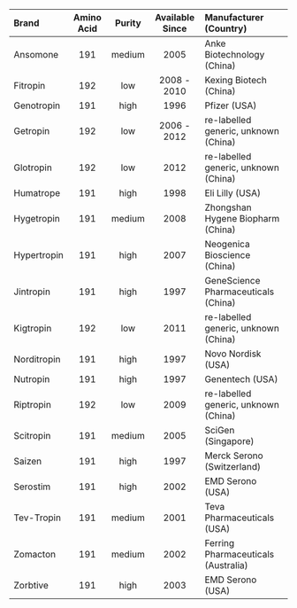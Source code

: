 Brand | Amino Acid | Purity | Available Since |  Manufacturer (Country)
:--------------|:--------------:|:-------------:|:--------------:|:-------------
Ansomone | 191 | medium| 2005 | Anke Biotechnology (China)
Fitropin | 192 | low | 2008 - 2010 | Kexing Biotech (China)
Genotropin | 191 | high | 1996 |  Pfizer (USA)
Getropin | 192 | low | 2006 - 2012 | re-labelled generic, unknown (China)
Glotropin | 192 | low | 2012 | re-labelled generic, unknown (China)
Humatrope | 191 | high | 1998 | Eli Lilly (USA)
Hygetropin | 191  | medium | 2008 | Zhongshan Hygene Biopharm (China)
Hypertropin | 191 | high | 2007 | Neogenica Bioscience (China)
Jintropin | 191 | high | 1997 | GeneScience Pharmaceuticals (China)
Kigtropin | 192 | low | 2011 | re-labelled generic, unknown (China)
Norditropin | 191 | high | 1997 | Novo Nordisk (USA)
Nutropin | 191 | high | 1997 | Genentech (USA)
Riptropin | 192 | low | 2009 | re-labelled generic, unknown (China)
Scitropin | 191  | medium | 2005 | SciGen (Singapore)
Saizen | 191 | high | 1997 | Merck Serono (Switzerland)
Serostim | 191 | high | 2002 | EMD Serono (USA)
Tev-Tropin | 191 | medium | 2001 | Teva Pharmaceuticals (USA)
Zomacton | 191  | medium | 2002 | Ferring Pharmaceuticals (Australia)
Zorbtive | 191 | high | 2003 | EMD Serono (USA)

